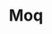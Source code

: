 ---
layout: tag-list
type: tag
title: Moq
slug: moq
category: unittest
sidebar: false
description: >
   Moq is a unit test mocking framework.
---